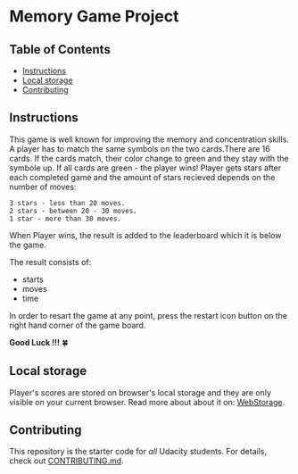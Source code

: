 # Memory Game Project

## Table of Contents

* [Instructions](#instructions)
* [Local storage](#local-storage)
* [Contributing](#contributing)


## Instructions

This game is well known for improving the memory and concentration skills. A player has to match the same symbols on the two cards.There are 16 cards. If the cards match, their color change to green and they stay with the symbole up. If all cards are green - the player wins! Player gets stars after each completed game and the amount of stars recieved depends on the number of moves:
```
3 stars - less than 20 moves.
2 stars - between 20 - 30 moves.
1 star - more than 30 moves.
```
When Player wins, the result is added to the leaderboard which it is below the game. 

The result consists of: 
- starts 
- moves
- time

In order to resart the game at any point, press the restart icon button on the right hand corner of the game board. 

**Good Luck !!!**  :four_leaf_clover:

## Local storage

Player's scores are stored on browser's local storage and they are only visible on your current browser.
Read more about about it on: [WebStorage](https://www.w3schools.com/html/html5_webstorage.asp). 

## Contributing

This repository is the starter code for _all_ Udacity students. 
For details, check out [CONTRIBUTING.md](CONTRIBUTING.md).

